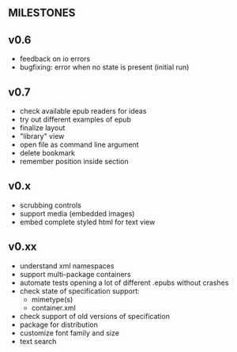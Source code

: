 ## MILESTONES

## v0.6
- feedback on io errors
- bugfixing: error when no state is present (initial run)


## v0.7
- check available epub readers for ideas
- try out different examples of epub
- finalize layout
- "library" view
- open file as command line argument
- delete bookmark
- remember position inside section

## v0.x
- scrubbing controls
- support media (embedded images)
- embed complete styled html for text view


## v0.xx
- understand xml namespaces
- support multi-package containers
- automate tests opening a lot of different .epubs without crashes
- check state of specification support:
	- mimetype(s)
	- container.xml
- check support of old versions of specification
- package for distribution
- customize font family and size
- text search
